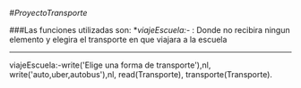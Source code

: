 #_ProyectoTransporte_

###Las funciones utilizadas son:
*_viajeEscuela:-_
: Donde no recibira ningun elemento y elegira el transporte en que viajara a la escuela

***



viajeEscuela:-write('Elige una forma de transporte'),nl,
	write('auto,uber,autobus'),nl,
	read(Transporte),
	transporte(Transporte).
